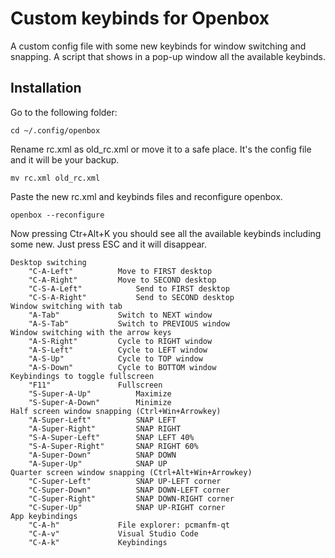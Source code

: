 # Custom keybinds for Openbox

A custom config file with some new keybinds for window switching and snapping.
A script that shows in a pop-up window all the available keybinds.

## Installation

Go to the following folder:

    cd ~/.config/openbox

Rename rc.xml as old_rc.xml or move it to a safe place. It's the config file and it will be your backup.

    mv rc.xml old_rc.xml
    
Paste the new rc.xml and keybinds files and reconfigure openbox.

    openbox --reconfigure

Now pressing Ctr+Alt+K you should see all the available keybinds including some new.
Just press ESC and it will disappear.

	Desktop switching 
		"C-A-Left"			Move to FIRST desktop 
		"C-A-Right"			Move to SECOND desktop 
		"C-S-A-Left"			Send to FIRST desktop 
		"C-S-A-Right"			Send to SECOND desktop 
	Window switching with tab 
		"A-Tab"				Switch to NEXT window 
		"A-S-Tab"			Switch to PREVIOUS window 
	Window switching with the arrow keys 
		"A-S-Right"			Cycle to RIGHT window 
		"A-S-Left"			Cycle to LEFT window 
		"A-S-Up"			Cycle to TOP window 
		"A-S-Down"			Cycle to BOTTOM window 
	Keybindings to toggle fullscreen 
		"F11"				Fullscreen 
		"S-Super-A-Up"			Maximize 
		"S-Super-A-Down"		Minimize 
	Half screen window snapping (Ctrl+Win+Arrowkey) 
		"A-Super-Left"			SNAP LEFT 
		"A-Super-Right"			SNAP RIGHT 
		"S-A-Super-Left"		SNAP LEFT 40% 
		"S-A-Super-Right"		SNAP RIGHT 60% 
		"A-Super-Down"			SNAP DOWN 
		"A-Super-Up"			SNAP UP 
	Quarter screen window snapping (Ctrl+Alt+Win+Arrowkey) 
		"C-Super-Left"			SNAP UP-LEFT corner 
		"C-Super-Down"			SNAP DOWN-LEFT corner 
		"C-Super-Right"			SNAP DOWN-RIGHT corner 
		"C-Super-Up"			SNAP UP-RIGHT corner 
	App keybindings
		"C-A-h"				File explorer: pcmanfm-qt
		"C-A-v"				Visual Studio Code 
		"C-A-k"				Keybindings 
